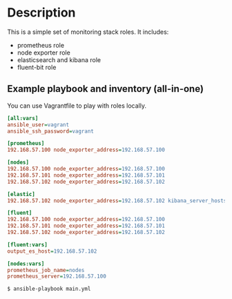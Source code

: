 Description
=========
This is a simple set of monitoring stack roles. It includes:
- prometheus role
- node exporter role
- elasticsearch and kibana role
- fluent-bit role

Example playbook and inventory (all-in-one)
---------
You can use Vagrantfile to play with roles locally.

```ini
[all:vars]
ansible_user=vagrant
ansible_ssh_password=vagrant

[prometheus]
192.168.57.100 node_exporter_address=192.168.57.100

[nodes]
192.168.57.100 node_exporter_address=192.168.57.100
192.168.57.101 node_exporter_address=192.168.57.101
192.168.57.102 node_exporter_address=192.168.57.102

[elastic]
192.168.57.102 node_exporter_address=192.168.57.102 kibana_server_hosts=192.168.57.102

[fluent]
192.168.57.100 node_exporter_address=192.168.57.100
192.168.57.101 node_exporter_address=192.168.57.101
192.168.57.102 node_exporter_address=192.168.57.102 

[fluent:vars]
output_es_host=192.168.57.102

[nodes:vars]
prometheus_job_name=nodes
prometheus_server=192.168.57.100
```
```bash
$ ansible-playbook main.yml
```